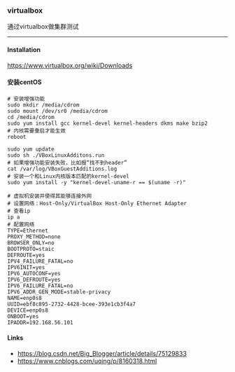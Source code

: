 ### virtualbox
通过virtualbox做集群测试

---

#### Installation
https://www.virtualbox.org/wiki/Downloads

#### 安装centOS
```
# 安装增强功能
sudo mkdir /media/cdrom
sudo mount /dev/sr0 /media/cdrom
cd /media/cdrom
sudo yum install gcc kernel-devel kernel-headers dkms make bzip2
# 内核需要重启才能生效
reboot

sudo yum update
sudo sh ./VBoxLinuxAdditons.run
# 如果增强功能安装失败，比如报“找不到header”
cat /var/log/VBoxGuestAdditions.log
# 安装一个和Linux内核版本匹配的kernel-devel
sudo yum install -y "kernel-devel-uname-r == $(uname -r)"

# 虚拟机安装并使得其能够连接外网
# 设置网络：Host-Only/VirtualBox Host-Only Ethernet Adapter
# 查看ip
ip a
# 配置网络
TYPE=Ethernet
PROXY_METHOD=none
BROWSER_ONLY=no
BOOTPROTO=staic
DEFROUTE=yes
IPV4_FAILURE_FATAL=no
IPV6INIT=yes
IPV6_AUTOCONF=yes
IPV6_DEFROUTE=yes
IPV6_FAILURE_FATAL=no
IPV6_ADDR_GEN_MODE=stable-privacy
NAME=enp0s8
UUID=ebf8c895-2732-4428-bcee-393e1cb3f4a7
DEVICE=enp0s8
ONBOOT=yes
IPADDR=192.168.56.101
```

#### Links
- https://blog.csdn.net/Big_Blogger/article/details/75129833
- https://www.cnblogs.com/uqing/p/8160318.html